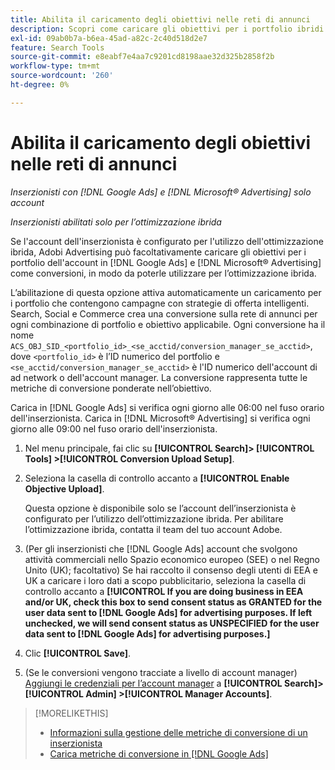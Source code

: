 ```yaml
---
title: Abilita il caricamento degli obiettivi nelle reti di annunci
description: Scopri come caricare gli obiettivi per i portfolio ibridi in [!DNL Google Ads] e [!DNL Microsoft® Advertising].
exl-id: 09ab0b7a-b6ea-45ad-a82c-2c40d518d2e7
feature: Search Tools
source-git-commit: e8eabf7e4aa7c9201cd8198aae32d325b2858f2b
workflow-type: tm+mt
source-wordcount: '260'
ht-degree: 0%

---
```


# Abilita il caricamento degli obiettivi nelle reti di annunci

*Inserzionisti con [!DNL Google Ads] e [!DNL Microsoft® Advertising] solo account*

*Inserzionisti abilitati solo per l’ottimizzazione ibrida*

Se l&#39;account dell&#39;inserzionista è configurato per l&#39;utilizzo dell&#39;ottimizzazione ibrida, Adobi Advertising può facoltativamente caricare gli obiettivi per i portfolio dell&#39;account in [!DNL Google Ads] e [!DNL Microsoft® Advertising] come conversioni, in modo da poterle utilizzare per l’ottimizzazione ibrida.

L’abilitazione di questa opzione attiva automaticamente un caricamento per i portfolio che contengono campagne con strategie di offerta intelligenti. Search, Social e Commerce crea una conversione sulla rete di annunci per ogni combinazione di portfolio e obiettivo applicabile. Ogni conversione ha il nome `ACS_OBJ_SID_<portfolio_id>_<se_acctid/conversion_manager_se_acctid>`, dove `<portfolio_id>` è l’ID numerico del portfolio e `<se_acctid/conversion_manager_se_acctid>` è l&#39;ID numerico dell&#39;account di ad network o dell&#39;account manager. La conversione rappresenta tutte le metriche di conversione ponderate nell’obiettivo.

Carica in [!DNL Google Ads] si verifica ogni giorno alle 06:00 nel fuso orario dell&#39;inserzionista. Carica in [!DNL Microsoft® Advertising] si verifica ogni giorno alle 09:00 nel fuso orario dell&#39;inserzionista.

<!-- Note to self: Conversions tracked by Google Ads and by the Microsoft Advertising universal event tracking (UET) tag aren't re-uploaded to the ad networks. -->

1. Nel menu principale, fai clic su **[!UICONTROL Search]> [!UICONTROL Tools] >[!UICONTROL Conversion Upload Setup]**.

1. Seleziona la casella di controllo accanto a **[!UICONTROL Enable Objective Upload]**.

   Questa opzione è disponibile solo se l’account dell’inserzionista è configurato per l’utilizzo dell’ottimizzazione ibrida. Per abilitare l’ottimizzazione ibrida, contatta il team del tuo account Adobe.

1. (Per gli inserzionisti che [!DNL Google Ads] account che svolgono attività commerciali nello Spazio economico europeo (SEE) o nel Regno Unito (UK); facoltativo) Se hai raccolto il consenso degli utenti di EEA e UK a caricare i loro dati a scopo pubblicitario, seleziona la casella di controllo accanto a **[!UICONTROL If you are doing business in EEA and/or UK, check this box to send consent status as GRANTED for the user data sent to [!DNL Google Ads] for advertising purposes. If left unchecked, we will send consent status as UNSPECIFIED for the user data sent to [!DNL Google Ads] for advertising purposes.]**

1. Clic **[!UICONTROL Save]**.

1. (Se le conversioni vengono tracciate a livello di account manager) [Aggiungi le credenziali per l’account manager](/help/search-social-commerce/admin/manager-accounts.md) a **[!UICONTROL Search]> [!UICONTROL Admin] >[!UICONTROL Manager Accounts]**.

>[!MORELIKETHIS]
>
>* [Informazioni sulla gestione delle metriche di conversione di un inserzionista](/help/search-social-commerce/admin/conversion-metrics/conversion-metric-about.md)
>* [Carica metriche di conversione in [!DNL Google Ads]](conversion-metrics-upload-to-google.md)
